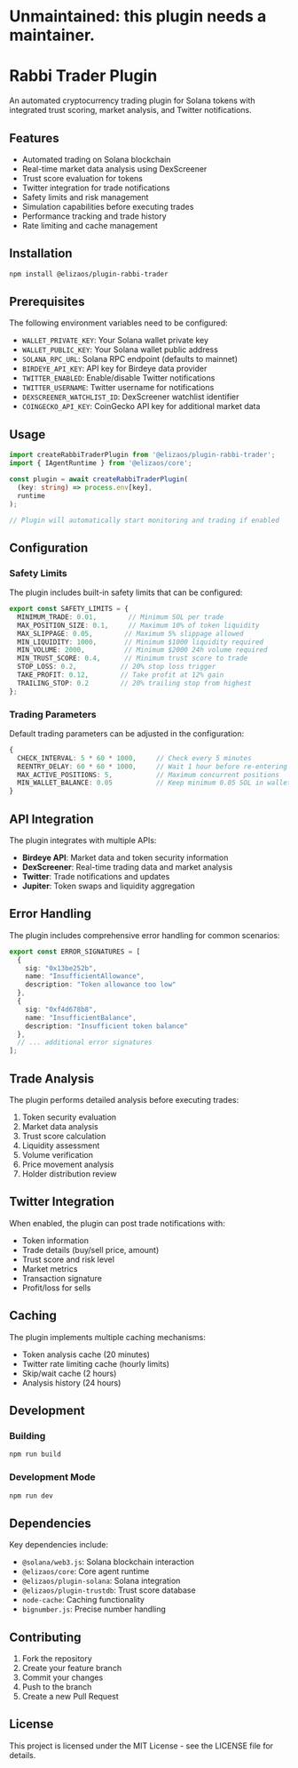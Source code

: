# Unmaintained: this plugin needs a maintainer.

# Rabbi Trader Plugin

An automated cryptocurrency trading plugin for Solana tokens with integrated trust scoring, market analysis, and Twitter notifications.

## Features

- Automated trading on Solana blockchain
- Real-time market data analysis using DexScreener
- Trust score evaluation for tokens
- Twitter integration for trade notifications
- Safety limits and risk management
- Simulation capabilities before executing trades
- Performance tracking and trade history
- Rate limiting and cache management

## Installation

```bash
npm install @elizaos/plugin-rabbi-trader
```

## Prerequisites

The following environment variables need to be configured:

- `WALLET_PRIVATE_KEY`: Your Solana wallet private key
- `WALLET_PUBLIC_KEY`: Your Solana wallet public address
- `SOLANA_RPC_URL`: Solana RPC endpoint (defaults to mainnet)
- `BIRDEYE_API_KEY`: API key for Birdeye data provider
- `TWITTER_ENABLED`: Enable/disable Twitter notifications
- `TWITTER_USERNAME`: Twitter username for notifications
- `DEXSCREENER_WATCHLIST_ID`: DexScreener watchlist identifier
- `COINGECKO_API_KEY`: CoinGecko API key for additional market data

## Usage

```typescript
import createRabbiTraderPlugin from '@elizaos/plugin-rabbi-trader';
import { IAgentRuntime } from '@elizaos/core';

const plugin = await createRabbiTraderPlugin(
  (key: string) => process.env[key],
  runtime
);

// Plugin will automatically start monitoring and trading if enabled
```

## Configuration

### Safety Limits

The plugin includes built-in safety limits that can be configured:

```typescript
export const SAFETY_LIMITS = {
  MINIMUM_TRADE: 0.01,        // Minimum SOL per trade
  MAX_POSITION_SIZE: 0.1,     // Maximum 10% of token liquidity
  MAX_SLIPPAGE: 0.05,        // Maximum 5% slippage allowed
  MIN_LIQUIDITY: 1000,       // Minimum $1000 liquidity required
  MIN_VOLUME: 2000,          // Minimum $2000 24h volume required
  MIN_TRUST_SCORE: 0.4,      // Minimum trust score to trade
  STOP_LOSS: 0.2,           // 20% stop loss trigger
  TAKE_PROFIT: 0.12,        // Take profit at 12% gain
  TRAILING_STOP: 0.2        // 20% trailing stop from highest
};
```

### Trading Parameters

Default trading parameters can be adjusted in the configuration:

```typescript
{
  CHECK_INTERVAL: 5 * 60 * 1000,     // Check every 5 minutes
  REENTRY_DELAY: 60 * 60 * 1000,     // Wait 1 hour before re-entering
  MAX_ACTIVE_POSITIONS: 5,           // Maximum concurrent positions
  MIN_WALLET_BALANCE: 0.05           // Keep minimum 0.05 SOL in wallet
}
```

## API Integration

The plugin integrates with multiple APIs:

- **Birdeye API**: Market data and token security information
- **DexScreener**: Real-time trading data and market analysis
- **Twitter**: Trade notifications and updates
- **Jupiter**: Token swaps and liquidity aggregation

## Error Handling

The plugin includes comprehensive error handling for common scenarios:

```typescript
export const ERROR_SIGNATURES = [
  {
    sig: "0x13be252b",
    name: "InsufficientAllowance",
    description: "Token allowance too low"
  },
  {
    sig: "0xf4d678b8",
    name: "InsufficientBalance",
    description: "Insufficient token balance"
  },
  // ... additional error signatures
];
```

## Trade Analysis

The plugin performs detailed analysis before executing trades:

1. Token security evaluation
2. Market data analysis
3. Trust score calculation
4. Liquidity assessment
5. Volume verification
6. Price movement analysis
7. Holder distribution review

## Twitter Integration

When enabled, the plugin can post trade notifications with:

- Token information
- Trade details (buy/sell price, amount)
- Trust score and risk level
- Market metrics
- Transaction signature
- Profit/loss for sells

## Caching

The plugin implements multiple caching mechanisms:

- Token analysis cache (20 minutes)
- Twitter rate limiting cache (hourly limits)
- Skip/wait cache (2 hours)
- Analysis history (24 hours)

## Development

### Building

```bash
npm run build
```

### Development Mode

```bash
npm run dev
```

## Dependencies

Key dependencies include:

- `@solana/web3.js`: Solana blockchain interaction
- `@elizaos/core`: Core agent runtime
- `@elizaos/plugin-solana`: Solana integration
- `@elizaos/plugin-trustdb`: Trust score database
- `node-cache`: Caching functionality
- `bignumber.js`: Precise number handling

## Contributing

1. Fork the repository
2. Create your feature branch
3. Commit your changes
4. Push to the branch
5. Create a new Pull Request

## License

This project is licensed under the MIT License - see the LICENSE file for details.
